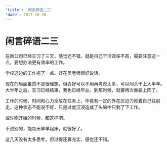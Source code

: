```yaml
---
'title': '闲言碎语二三'
'date': 2017-10-26
---
```

# 闲言碎语二三

在新公司已经实习了三天，感觉还不错。就是自己干活效率不高，需要注意这一点，要想办法更有效率的工作。

学校这边的工作拖了一点。好在吴老师很好说话。

现在的局面虽然不是很理想，但孬好可以不用再考虑太多，可以闷头干上大半年。大半年之后，实习已经结束，我也已经毕业。到那时候，就要再次重装上阵了。

工作的时候，时间和心力全放在任务上，毕竟有一定的外在压迫力推着自己往前走。这种状态不能说不好，只是过度沉浸造成了头脑中只剩了下工作。

或许刚开始的时候，都这样吧。

不说别的，能每天早早起床，就很好了。

这几天没有太多思考，但过得还算充实，感觉还不错。